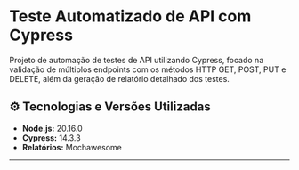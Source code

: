 # Teste Automatizado de API com Cypress

Projeto de automação de testes de API utilizando Cypress, focado na validação de múltiplos endpoints com os métodos HTTP GET, POST, PUT e DELETE, além da geração de relatório detalhado dos testes.

## ⚙️ Tecnologias e Versões Utilizadas

- **Node.js:** 20.16.0
- **Cypress:** 14.3.3
- **Relatórios:** Mochawesome

---


